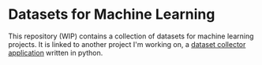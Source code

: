 # Datasets for Machine Learning

This repository (WIP) contains a collection of datasets for machine learning projects. It is linked to another project I'm working on, a [dataset collector application](https://github.com/gdcutting/dataset_collector) written in python.
